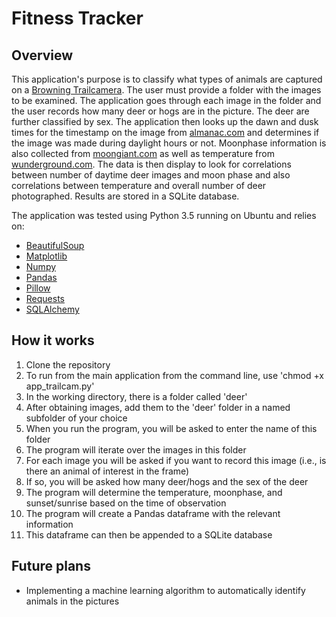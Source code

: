 # Fitness Tracker

## Overview
This application's purpose is to classify what types of animals are captured on a [Browning Trailcamera](https://browningtrailcameras.com/). The user must provide a folder with the images to be examined. The application goes through each image in the folder and the user records how many deer or hogs are in the picture. The deer are further classified by sex. The application then looks up the dawn and dusk times for the timestamp on the image from [almanac.com](https://www.almanac.com/) and determines if the image was made during daylight hours or not. Moonphase information is also collected from [moongiant.com](https://www.moongiant.com) as well as temperature from [wunderground.com](www.wunderground.com). The data is then display to look for correlations between number of daytime deer images and moon phase and also correlations between temperature and overall number of deer photographed. Results are stored in a SQLite database.

The application was tested using Python 3.5 running on Ubuntu and relies on:
* [BeautifulSoup](https://www.crummy.com/software/BeautifulSoup/)
* [Matplotlib](https://matplotlib.org/)
* [Numpy](http://www.numpy.org/)
* [Pandas](https://pandas.pydata.org/)
* [Pillow](https://pillow.readthedocs.io/en/5.1.x/)
* [Requests](http://docs.python-requests.org/en/master/)
* [SQLAlchemy](https://www.sqlalchemy.org/)

## How it works

1. Clone the repository
2. To run from the main application from the command line, use 'chmod +x app_trailcam.py' 
3. In the working directory, there is a folder called 'deer'
4. After obtaining images, add them to the 'deer' folder in a named subfolder of your choice
5. When you run the program, you will be asked to enter the name of this folder
6. The program will iterate over the images in this folder
7. For each image you will be asked if you want to record this image (i.e., is there an animal of interest in the frame)
8. If so, you will be asked how many deer/hogs and the sex of the deer
9. The program will determine the temperature, moonphase, and sunset/sunrise based on the time of observation 
10. The program will create a Pandas dataframe with the relevant information
11. This dataframe can then be appended to a SQLite database

## Future plans
* Implementing a machine learning algorithm to automatically identify animals in the pictures

